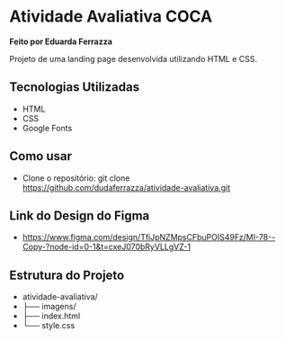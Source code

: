 # Atividade Avaliativa COCA

**Feito por Eduarda Ferrazza**

Projeto de uma landing page desenvolvida utilizando HTML e CSS.

## Tecnologias Utilizadas
- HTML
- CSS
- Google Fonts

## Como usar
- Clone o repositório: git clone https://github.com/dudaferrazza/atividade-avaliativa.git

## Link do Design do Figma
- https://www.figma.com/design/TfiJpNZMpsCFbuPOIS49Fz/MI-78--Copy-?node-id=0-1&t=cxeJ070bRyVLLgVZ-1

## Estrutura do Projeto
- atividade-avaliativa/
- ├── imagens/ 
- ├── index.html 
- └── style.css 
